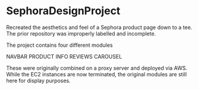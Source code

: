 # SephoraDesignProject
Recreated the aesthetics and feel of a Sephora product page down to a tee. The prior repository was improperly labelled and incomplete.

The project contains four different modules

NAVBAR
PRODUCT INFO
REVIEWS
CAROUSEL

These were originally combined on a proxy server and deployed via AWS. While the EC2 instances are now terminated, the original modules are still here for display purposes. 
